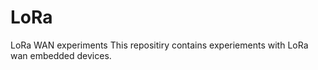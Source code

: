 # LoRa
LoRa WAN experiments
This repositiry contains experiements with LoRa wan embedded devices.  
